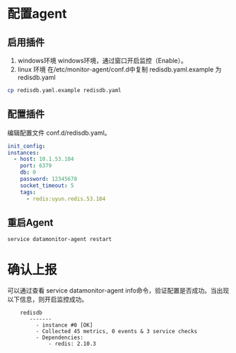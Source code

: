 # 配置agent
## 启用插件
 1. windows环境
windows环境，通过窗口开启监控（Enable）。
 2. linux 环境
在/etc/monitor-agent/conf.d中复制 redisdb.yaml.example 为redisdb.yaml
``` bash
cp redisdb.yaml.example redisdb.yaml
```

## 配置插件
编辑配置文件 conf.d/redisdb.yaml。
``` yaml
init_config: 
instances:
  - host: 10.1.53.104
    port: 6379
    db: 0
    password: 12345678
    socket_timeout: 5
    tags:
      - redis:uyun.redis.53.104
```      
## 重启Agent
```
service datamonitor-agent restart
```
# 确认上报
可以通过查看 service datamonitor-agent info命令，验证配置是否成功。当出现以下信息，则开启监控成功。
``` 
    redisdb
       -------
         - instance #0 [OK]
         - Collected 45 metrics, 0 events & 3 service checks
         - Dependencies:
             - redis: 2.10.3
 ```